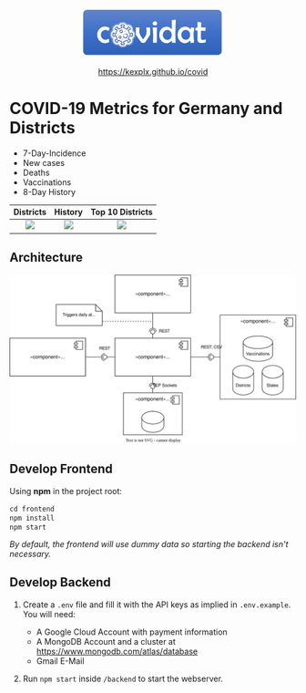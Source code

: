 <div align="center">
  
<img src="frontend/src/assets/icons/logo.png" width="50%">

https://kexplx.github.io/covid

</div>

# COVID-19 Metrics for Germany and Districts

- 7-Day-Incidence
- New cases
- Deaths
- Vaccinations
- 8-Day History

|                                                     Districts                                                     |                                                      History                                                      |                                                 Top 10 Districts                                                  |
| :---------------------------------------------------------------------------------------------------------------: | :---------------------------------------------------------------------------------------------------------------: | :---------------------------------------------------------------------------------------------------------------: |
| <img src="https://user-images.githubusercontent.com/29175032/153708507-e29847b3-8d8e-4815-a22c-71fa468c4c1e.png"> | <img src="https://user-images.githubusercontent.com/29175032/153708458-f5fd2291-af56-49fe-afdf-c57aa31839c2.png"> | <img src="https://user-images.githubusercontent.com/29175032/153708465-e2910fa1-04f6-45b4-8549-da1c83135862.png"> |

## Architecture

<div align="center">

![asda](docs/covidad-component-diagram.svg)

</div>

## Develop Frontend

Using **npm** in the project root:

```
cd frontend
npm install
npm start
```

_By default, the frontend will use dummy data so starting the backend isn't necessary._

## Develop Backend

1. Create a `.env` file and fill it with the API keys as implied in `.env.example`. You will need:

   - A Google Cloud Account with payment information
   - A MongoDB Account and a cluster at https://www.mongodb.com/atlas/database
   - Gmail E-Mail

2. Run `npm start` inside `/backend` to start the webserver.

